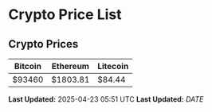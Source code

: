 # Crypto Price List

## Crypto Prices
| Bitcoin | Ethereum | Litecoin |
| ------- | -------- | -------- |
| $93460 | $1803.81 | $84.44 |
**Last Updated:** 2025-04-23 05:51 UTC
**Last Updated:** $DATE$
